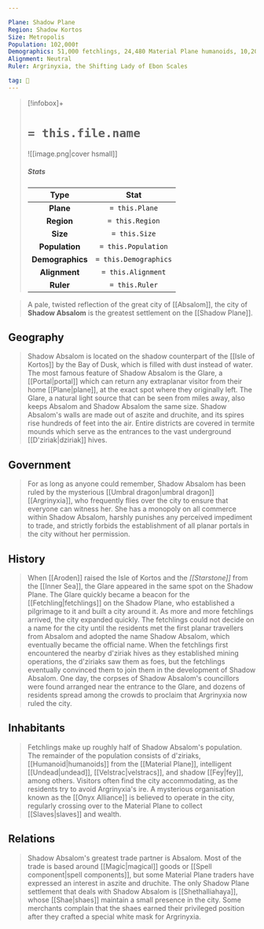 ```yaml
---

Plane: Shadow Plane
Region: Shadow Kortos
Size: Metropolis
Population: 102,000†
Demographics: 51,000 fetchlings, 24,480 Material Plane humanoids, 10,200 d'ziriaks, 6,120 intelligent undead, 10,200 other
Alignment: Neutral
Ruler: Argrinyxia, the Shifting Lady of Ebon Scales

tag: 🌃
---
```


> [!infobox]+
> #  `= this.file.name`
> ![[image.png|cover hsmall]]
> ##### Stats
> Type | Stat |
> :---:|:---:|
> **Plane** | `= this.Plane` |
> **Region** | `= this.Region` |
> **Size** | `= this.Size` |
> **Population** | `= this.Population` |
> **Demographics** | `= this.Demographics` |
> **Alignment** | `= this.Alignment` |
> **Ruler** | `= this.Ruler` |



> A pale, twisted reflection of the great city of [[Absalom]], the city of **Shadow Absalom** is the greatest settlement on the [[Shadow Plane]].



## Geography

> Shadow Absalom is located on the shadow counterpart of the [[Isle of Kortos]] by the Bay of Dusk, which is filled with dust instead of water. The most famous feature of Shadow Absalom is the Glare, a [[Portal|portal]] which can return any extraplanar visitor from their home [[Plane|plane]], at the exact spot where they originally left. The Glare, a natural light source that can be seen from miles away, also keeps Absalom and Shadow Absalom the same size.
> Shadow Absalom's walls are made out of aszite and druchite, and its spires rise hundreds of feet into the air. Entire districts are covered in termite mounds which serve as the entrances to the vast underground [[D'ziriak|dziriak]] hives.


## Government

> For as long as anyone could remember, Shadow Absalom has been ruled by the mysterious [[Umbral dragon|umbral dragon]] [[Argrinyxia]], who frequently flies over the city to ensure that everyone can witness her. She has a monopoly on all commerce within Shadow Absalom, harshly punishes any perceived impediment to trade, and strictly forbids the establishment of all planar portals in the city without her permission.


## History

> When [[Aroden]] raised the Isle of Kortos and the *[[Starstone]]* from the [[Inner Sea]], the Glare appeared in the same spot on the Shadow Plane. The Glare quickly became a beacon for the [[Fetchling|fetchlings]] on the Shadow Plane, who established a pilgrimage to it and built a city around it. As more and more fetchlings arrived, the city expanded quickly. The fetchlings could not decide on a name for the city until the residents met the first planar travellers from Absalom and adopted the name Shadow Absalom, which eventually became the official name. When the fetchlings first encountered the nearby d'ziriak hives as they established mining operations, the d'ziriaks saw them as foes, but the fetchlings eventually convinced them to join them in the development of Shadow Absalom.
> One day, the corpses of Shadow Absalom's councillors were found arranged near the entrance to the Glare, and dozens of residents spread among the crowds to proclaim that Argrinyxia now ruled the city.


## Inhabitants

> Fetchlings make up roughly half of Shadow Absalom's population. The remainder of the population consists of d'ziriaks, [[Humanoid|humanoids]] from the [[Material Plane]], intelligent [[Undead|undead]], [[Velstrac|velstracs]], and shadow [[Fey|fey]], among others. Visitors often find the city accommodating, as the residents try to avoid Argrinyxia's ire.
> A mysterious organisation known as the [[Onyx Alliance]] is believed to operate in the city, regularly crossing over to the Material Plane to collect [[Slaves|slaves]] and wealth.


## Relations

> Shadow Absalom's greatest trade partner is Absalom. Most of the trade is based around [[Magic|magical]] goods or [[Spell component|spell components]], but some Material Plane traders have expressed an interest in aszite and druchite. The only Shadow Plane settlement that deals with Shadow Absalom is [[Shethalliahaya]], whose [[Shae|shaes]] maintain a small presence in the city. Some merchants complain that the shaes earned their privileged position after they crafted a special white mask for Argrinyxia.







